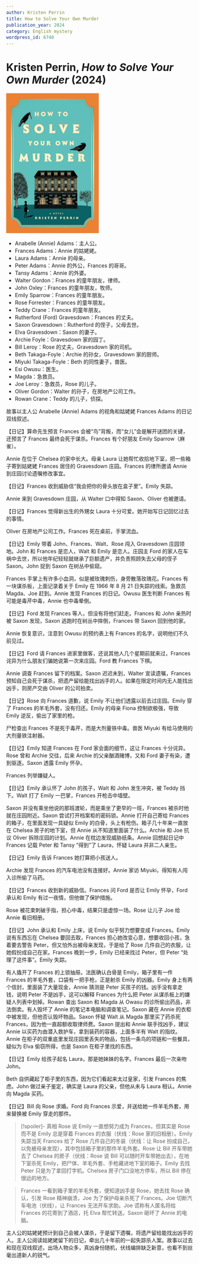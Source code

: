 ```yaml
---
author: Kristen Perrin
title: How to Solve Your Own Murder
publication_year: 2024
category: English mystery
wordpress_id: 6740
---
```


# Kristen Perrin, <i>How to Solve Your Own Murder</i> (2024)

<img src=images/2024_cover.jpg width=250/>

* Anabelle (Annie) Adams：主人公。
* Frances Adams：Annie 的姑姥姥。
* Laura Adams：Annie 的母亲。
* Peter Adams：Annie 的外公，Frances 的哥哥。
* Tansy Adams：Annie 的外婆。
* Walter Gordon：Frances 的童年朋友，律师。
* John Oxley：Frances 的童年朋友，牧师。
* Emily Sparrow：Frances 的童年朋友。
* Rose Forrester：Frances 的童年朋友。
* Teddy Crane：Frances 的童年朋友。
* Rutherford (Ford) Gravesdown：Frances 的丈夫。
* Saxon Gravesdown：Rutherford 的侄子，父母去世。
* Elva Gravesdown：Saxon 的妻子。
* Archie Foyle：Gravesdown 家的园丁。
* Bill Leroy：Rose 的丈夫，Gravesdown 家的司机。
* Beth Takaga-Foyle：Archie 的孙女，Gravesdown 家的厨师。
* Miyuki Takaga-Foyle：Beth 的同性妻子，兽医。
* Esi Owusu：医生。
* Magda：急救员。
* Joe Leroy：急救员，Rose 的儿子。
* Oliver Gordon：Walter 的孙子，在房地产公司工作。
* Rowan Crane：Teddy 的儿子，侦探。

故事以主人公 Anabelle (Annie) Adams 的视角和姑姥姥 Frances Adams 的日记双线叙述。

【日记】算命先生预言 Frances 会被“鸟”背叛，而“女儿”会是解开谜团的关键，还预言了 Frances 最终会死于谋杀。Frances 有个好朋友 Emily Sparrow（麻雀）。

Annie 在位于 Chelsea 的家中长大。母亲 Laura 让她帮忙收拾地下室，把一些箱子寄到姑姥姥 Frances 居住的 Gravesdown 庄园。Frances 的律所邀请 Annie 到庄园讨论遗嘱修改事宜。

【日记】Frances 收到威胁信“我会把你的骨头放在盒子里”。Emily 失踪。

Annie 来到 Gravesdown 庄园，从 Walter 口中得知 Saxon、Oliver 也被邀请。

【日记】Frances 觉得新出生的外甥女 Laura 十分可爱。她开始写日记回忆过去的事情。

Oliver 在房地产公司工作。Frances 死在桌前，手掌流血。

【日记】Emily 带着 John、Frances、Walt、Rose 闯入 Gravesdown 庄园领地。John 和 Frances 是恋人，Walt 和 Emily 是恋人。庄园主 Ford 的家人在车祸中去世，所以他年纪轻轻就继承了巨额遗产，并负责照顾失去父母的侄子 Saxon。John 捉到 Saxon 在树丛中偷窥。

Frances 手掌上有许多小血洞，似是被玫瑰刺伤，身旁散落玫瑰花。Frances 有一块谋杀板，上面记录着关于 Emily 在 1966 年 8 月 21 日失踪的线索。急救员 Magda、Joe 赶到。Annie 发现 Frances 的日记。Owusu 医生判断 Frances 有可能是毒芹中毒，Annie 也中毒晕倒。

【日记】Ford 发现 Frances 等人，但没有将他们赶走。Frances 和 John 亲热时被 Saxon 发现，Saxon 逃跑时在树丛中摔倒，Frances 带 Saxon 回到他的家。

Annie 恢复意识，注意到 Owusu 的预约表上有 Frances 的名字，说明他们不久前见过。

【日记】Ford 请 Frances 进家里做客，还说其他人几个星期前就来过，Frances 诧异为什么朋友们骗她说第一次来庄园。Ford 教 Frances 下棋。

Annie 调查 Frances 留下的档案。Saxon 迟迟未到，Walter 宣读遗嘱，Frances 预知自己会死于谋杀，把遗产留给能找出凶手的人。如果在限定时间内无人能找出凶手，则房产交由 Oliver 的公司拍卖。

【日记】Rose 向 Frances 道歉，说 Emily 不让他们透露以前去过庄园。Emily 穿了 Frances 的羊毛外套，没有归还。Emily 的母亲 Fiona 控制欲极强，导致 Emily 逆反，偷出了家里的枪。

尸检查出 Frances 不是死于毒芹，而是大剂量铁中毒。兽医 Miyuki 有给马使用的大剂量铁注射器。

【日记】Emily 知道 Frances 在 Ford 家会面的细节，这让 Frances 十分诧异。Rose 曾和 Archie 交往，后来 Archie 的父亲酗酒赌博，又和 Ford 妻子有染，遭到驱逐。Saxon 透露 Emily 怀孕。

Frances 列举嫌疑人。

【日记】Emily 承认怀了 John 的孩子，Walt 和 John 发生冲突，被 Teddy 挡下。Walt 打了 Emily 一巴掌，Frances 开枪击中墙壁。

Saxon 并没有乘坐他说的那班渡轮，而是乘坐了更早的一班，Frances 被杀时他就在庄园附近。Saxon 尝试打开档案柜的密码锁。Annie 打开自己寄给 Frances 的箱子，在里面发现一具疑似 Emily 的白骨，头上有枪伤。箱子几十年来一直放在 Chelsea 房子的地下室，但 Annie 从不知道里面装了什么。Archie 和 Joe 抗议 Oliver 拆除庄园的计划。Annie 在枕边发现威胁纸条。Annie 回想起日记中 Frances 记载 Peter 和 Tansy “得到”了 Laura，怀疑 Laura 并非二人亲生。

【日记】Emily 告诉 Frances 她打算把小孩送人。

Archie 发现 Frances 的汽车电池没有连接好。Annie 家访 Miyuki，得知有人闯入诊所偷了马药。

【日记】Frances 收到新的威胁信。Frances 问 Ford 是否让 Emily 怀孕，Ford 承认和 Emily 有过一夜情，但他做了保护措施。

Rose 被花束刺破手指，担心中毒，结果只是虚惊一场。Rose 让儿子 Joe 给 Annie 看旧相册。

【日记】John 承认和 Emily 上床，说 Emily 似乎努力想要变成 Frances。Emily 说有东西忘在 Chelsea 要回去取，Frances 担心她改变心意，想要收回小孩，急着要去警告 Peter，但又怕外出被母亲发现，于是给了 Rose 几件自己的衣服，让她假扮成自己在家。Frances 晚到一步，Emily 已经来找过 Peter，但 Peter “处理了这件事”。Emily 失踪。

有人撬开了 Frances 的上锁抽屉。法医确认白骨是 Emily，箱子里有一件 Frances 的羊毛外套，口袋有一把手枪，正是射杀 Emily 的凶器。Emily 身上有两个信封，里面装了大量现金，Annie 猜测是 Peter 买孩子的钱。凶手没有拿走钱，说明 Peter 不是凶手，这可以解释 Frances 为什么把 Peter 从谋杀板上的嫌疑人列表中划掉。Rowan 查出 Saxon 和 Magda 从 Owasu 的诊所偷出药品，非法倒卖。有人毁坏了 Annie 的笔记本电脑和调查笔记。Saxon 藏在 Annie 的衣柜中被发现，但他否认毁坏物品。Saxon 怀疑 Walt 从 Magda 那里买了药杀死 Frances，因为他一直超额收取律师费。Saxon 提出和 Annie 联手找凶手，建议 Annie 以买药为由潜入救护车，拿到装药的容器，上面多半有 Walt 的指纹。Annie 在柜子的双重底里发现庄园里丢失的物品，包括一条鸟的项链和一些餐具，疑似为 Elva 偷窃所得，也是 Saxon 在柜子里找的东西。

【日记】Emily 给孩子起名 Laura，那是她妹妹的名字。Frances 最后一次亲吻 John。

Beth 自供藏起了柜子里的东西，因为它们看起来太过皇家，引发 Frances 的焦虑。John 做过亲子鉴定，确实是 Laura 的父亲，但他从未与 Laura 相认。Annie 向 Magda 买药。

【日记】Bill 向 Rose 求婚。Ford 向 Frances 示爱，并送给她一件羊毛外套，用来替换被 Emily 穿走的那件。

> [!spoiler]- 真相
> Rose 说 Emily 一直想努力成为 Frances，但其实是 Rose 而不是 Emily 总是穿着 Frances 的衣服（伏线：Rose 家的旧相册）。Emily 失踪当天 Frances 给了 Rose 几件自己的冬装（伏线：让 Rose 扮成自己，以免被母亲发现），其中包括箱子里的那件羊毛外套。Rose 让 Bill 开车带她去了 Chelsea 的房子（伏线：Rose 说 Bill 可以随时开车带她出去），在地下室杀死 Emily，把尸体、羊毛外套、手枪藏进地下室的箱子。Emily 去找 Peter 只是为了拿回打字机。Chelsea 房子门口没地方停车，所以 Bill 停在很远的地方。

> Frances 一看到箱子里的羊毛外套，便知道凶手是 Rose，她去找 Rose 确认，引发 Rose 精神崩溃，Joe 为了保护母亲杀死了 Frances。Joe 切断汽车电池（伏线），让 Frances 无法开车求助。Joe 谎称有人匿名将给 Frances 的花寄到了酒店，托 Elva 帮忙转送。Saxon 砸坏了 Annie 的电脑。

主人公的姑姥姥预计到自己会被人谋杀，于是留下遗嘱，将遗产留给能找出凶手的人。主人公阅读姑姥姥留下的日记，牵出几十年前的一起失踪杀人案。故事以过去和现在双线叙述，出场人物众多，真凶身份随机，伏线编排缺乏新意，也看不到丝毫出道新人的锐气。